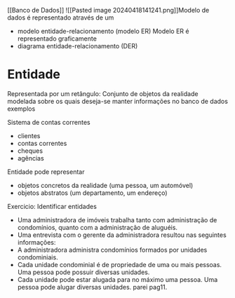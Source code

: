 [[Banco de Dados]]
![[Pasted image 20240418141241.png]]Modelo de dados é representado através de um
- modelo entidade-relacionamento (modelo ER)
Modelo ER é representado graficamente
- diagrama entidade-relacionamento (DER)

# Entidade
Representada por um retângulo: Conjunto de objetos da realidade modelada sobre os quais deseja-se manter informações no banco de dados
exemplos

Sistema de contas correntes
- clientes
- contas correntes
- cheques
- agências

Entidade pode representar
- objetos concretos da realidade (uma pessoa, um automóvel)
- objetos abstratos (um departamento, um endereço)

Exercicio: Identificar entidades
- Uma administradora de imóveis trabalha tanto com administração de
condomínios, quanto com a administração de aluguéis.
- Uma entrevista com o gerente da administradora resultou nas
seguintes informações:
- A administradora administra condomínios formados por unidades
condominiais.
- Cada unidade condominial é de propriedade de uma ou mais pessoas. Uma
pessoa pode possuir diversas unidades.
- Cada unidade pode estar alugada para no máximo uma pessoa. Uma pessoa
pode alugar diversas unidades.
parei pag11.

